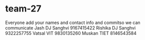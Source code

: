 # team-27
Everyone add your names and contact info and commitso we can communicate
Jash DJ Sanghvi 9167415422
Rishika DJ Sanghvi 9322257755 
Vatsal VIT 9830135260
Muskan TIET 8146543584
